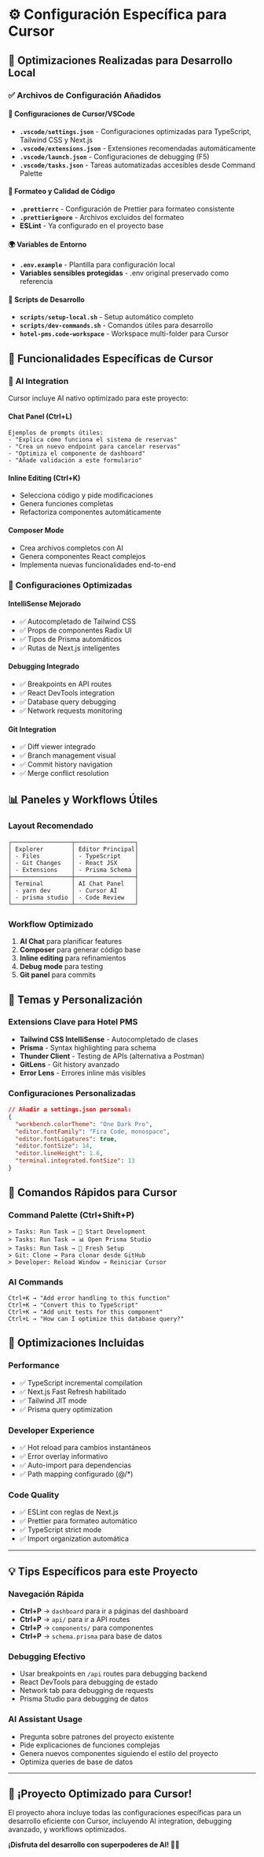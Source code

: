 
# ⚙️ Configuración Específica para Cursor

## 🎯 **Optimizaciones Realizadas para Desarrollo Local**

### ✅ **Archivos de Configuración Añadidos**

#### 📁 **Configuraciones de Cursor/VSCode**
- **`.vscode/settings.json`** - Configuraciones optimizadas para TypeScript, Tailwind CSS y Next.js
- **`.vscode/extensions.json`** - Extensiones recomendadas automáticamente
- **`.vscode/launch.json`** - Configuraciones de debugging (F5)
- **`.vscode/tasks.json`** - Tareas automatizadas accesibles desde Command Palette

#### 🎨 **Formateo y Calidad de Código**
- **`.prettierrc`** - Configuración de Prettier para formateo consistente
- **`.prettierignore`** - Archivos excluidos del formateo
- **ESLint** - Ya configurado en el proyecto base

#### 🌍 **Variables de Entorno**
- **`.env.example`** - Plantilla para configuración local
- **Variables sensibles protegidas** - .env original preservado como referencia

#### 🤖 **Scripts de Desarrollo**
- **`scripts/setup-local.sh`** - Setup automático completo
- **`scripts/dev-commands.sh`** - Comandos útiles para desarrollo
- **`hotel-pms.code-workspace`** - Workspace multi-folder para Cursor

## 🎪 **Funcionalidades Específicas de Cursor**

### 🤖 **AI Integration**
Cursor incluye AI nativo optimizado para este proyecto:

#### **Chat Panel (Ctrl+L)**
```
Ejemplos de prompts útiles:
- "Explica cómo funciona el sistema de reservas"
- "Crea un nuevo endpoint para cancelar reservas"
- "Optimiza el componente de dashboard"
- "Añade validación a este formulario"
```

#### **Inline Editing (Ctrl+K)**
- Selecciona código y pide modificaciones
- Genera funciones completas
- Refactoriza componentes automáticamente

#### **Composer Mode**
- Crea archivos completos con AI
- Genera componentes React complejos
- Implementa nuevas funcionalidades end-to-end

### 🔧 **Configuraciones Optimizadas**

#### **IntelliSense Mejorado**
- ✅ Autocompletado de Tailwind CSS
- ✅ Props de componentes Radix UI
- ✅ Tipos de Prisma automáticos
- ✅ Rutas de Next.js inteligentes

#### **Debugging Integrado**
- ✅ Breakpoints en API routes
- ✅ React DevTools integration
- ✅ Database query debugging
- ✅ Network requests monitoring

#### **Git Integration**
- ✅ Diff viewer integrado
- ✅ Branch management visual
- ✅ Commit history navigation
- ✅ Merge conflict resolution

## 📊 **Paneles y Workflows Útiles**

### **Layout Recomendado**
```
┌─────────────────┬─────────────────┐
│ Explorer        │ Editor Principal│
│ - Files         │ - TypeScript    │
│ - Git Changes   │ - React JSX     │
│ - Extensions    │ - Prisma Schema │
├─────────────────┼─────────────────┤
│ Terminal        │ AI Chat Panel   │
│ - yarn dev      │ - Cursor AI     │
│ - prisma studio │ - Code Review   │
└─────────────────┴─────────────────┘
```

### **Workflow Optimizado**
1. **AI Chat** para planificar features
2. **Composer** para generar código base
3. **Inline editing** para refinamientos  
4. **Debug mode** para testing
5. **Git panel** para commits

## 🎨 **Temas y Personalización**

### **Extensions Clave para Hotel PMS**
- **Tailwind CSS IntelliSense** - Autocompletado de clases
- **Prisma** - Syntax highlighting para schema
- **Thunder Client** - Testing de APIs (alternativa a Postman)
- **GitLens** - Git history avanzado
- **Error Lens** - Errores inline más visibles

### **Configuraciones Personalizadas**
```json
// Añadir a settings.json personal:
{
  "workbench.colorTheme": "One Dark Pro",
  "editor.fontFamily": "Fira Code, monospace",
  "editor.fontLigatures": true,
  "editor.fontSize": 14,
  "editor.lineHeight": 1.6,
  "terminal.integrated.fontSize": 13
}
```

## 🚀 **Comandos Rápidos para Cursor**

### **Command Palette (Ctrl+Shift+P)**
```
> Tasks: Run Task → 🚀 Start Development
> Tasks: Run Task → 📊 Open Prisma Studio  
> Tasks: Run Task → 🧹 Fresh Setup
> Git: Clone → Para clonar desde GitHub
> Developer: Reload Window → Reiniciar Cursor
```

### **AI Commands**
```
Ctrl+K → "Add error handling to this function"
Ctrl+K → "Convert this to TypeScript"
Ctrl+K → "Add unit tests for this component"
Ctrl+L → "How can I optimize this database query?"
```

## 🎯 **Optimizaciones Incluidas**

### **Performance**
- ✅ TypeScript incremental compilation
- ✅ Next.js Fast Refresh habilitado
- ✅ Tailwind JIT mode
- ✅ Prisma query optimization

### **Developer Experience**
- ✅ Hot reload para cambios instantáneos
- ✅ Error overlay informativo
- ✅ Auto-import para dependencias
- ✅ Path mapping configurado (@/*)

### **Code Quality**
- ✅ ESLint con reglas de Next.js
- ✅ Prettier para formateo automático
- ✅ TypeScript strict mode
- ✅ Import organization automática

---

## 💡 **Tips Específicos para este Proyecto**

### **Navegación Rápida**
- **Ctrl+P** → `dashboard` para ir a páginas del dashboard
- **Ctrl+P** → `api/` para ir a API routes
- **Ctrl+P** → `components/` para componentes
- **Ctrl+P** → `schema.prisma` para base de datos

### **Debugging Efectivo**
- Usar breakpoints en `/api` routes para debugging backend
- React DevTools para debugging de estado
- Network tab para debugging de requests
- Prisma Studio para debugging de datos

### **AI Assistant Usage**
- Pregunta sobre patrones del proyecto existente
- Pide explicaciones de funciones complejas
- Genera nuevos componentes siguiendo el estilo del proyecto
- Optimiza queries de base de datos

---

## 🎉 **¡Proyecto Optimizado para Cursor!**

El proyecto ahora incluye todas las configuraciones específicas para un desarrollo eficiente con Cursor, incluyendo AI integration, debugging avanzado, y workflows optimizados.

**¡Disfruta del desarrollo con superpoderes de AI! 🤖✨**
